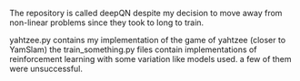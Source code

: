 The repository is called deepQN despite my decision to move away from non-linear problems since they took to long to train. 

yahtzee.py contains my implementation of the game of yahtzee (closer to YamSlam)
the train_something.py files contain implementations of reinforcement learning
with some variation like models used. a few of them were unsuccessful.
